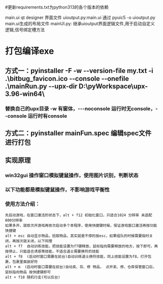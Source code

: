 #更新requirements.txt为python313的各个版本的依赖

main.ui qt designer 界面文件
uioutput.py:main.ui 通过 pyuic5 -o uioutput.py main.ui生成的布局文件
mainUI.py: 继承uioutput界面逻辑文件,用于启动自定义逻辑,信号绑定槽方法


#  打包编译exe
## 方式一：pyinstaller  -F -w --version-file my.txt -i .\bitbug_favicon.ico --console --onefile .\mainRun.py --upx-dir D:\pyWorkspace\upx-3.96-win64\
### 替换自己的upx目录  -w 有窗体，---noconsole 运行时无console，--console 运行时有console 
## 方式二：pyinstaller mainFun.spec  编辑spec文件 进行打包


## 实现原理
### win32gui 操作窗口模拟键鼠操作，使用图片识别，判断状态

### 以下功能都是模拟键鼠操作，不影响游戏平衡性
### 使用方法介绍：
    先启动游戏，在窗口激活的状态下，alt + f12 初始化窗口，只适合1024 分辨率 未适配 800分辨率
    如果多开，就依次开游戏再依次启动多个本程序，使用快捷键时候，保证游戏窗口激活再按功能快捷键
    alt + esc 自动显示物品，拾取物品，其实就是不停的按esc，如果组队的时候需要临时关闭，再按次就关闭，以下同理
    alt + f7  自动训练技能，把技能设置为f7键释放，鼠标指向需要释放的地方，按下即可，再按停止，只能适合诱惑等技能，不适合道士需要换符的技能
    alt + f8  (启动时窗口需要在前台)自动训练道士换符技能，同上技能设置为f8，打开包裹，包裹里面装好符
    alt + m  (启动时窗口需要在前台)自动卖、存、修 物品， 点开卖、修、仓库保管窗口后，鼠标指向物品 按快捷键即可
    alt + f10 随机行走(可以后台)